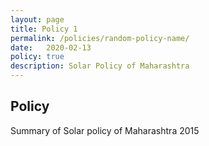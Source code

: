 ```yaml
---
layout: page
title: Policy 1
permalink: /policies/random-policy-name/
date:   2020-02-13
policy: true
description: Solar Policy of Maharashtra
---
```


## Policy
Summary of Solar policy of Maharashtra 2015